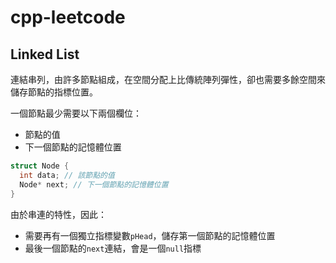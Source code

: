 # cpp-leetcode

## Linked List

連結串列，由許多節點組成，在空間分配上比傳統陣列彈性，卻也需要多餘空間來儲存節點的指標位置。

一個節點最少需要以下兩個欄位：

* 節點的值
* 下一個節點的記憶體位置

```cpp
struct Node {
  int data; // 該節點的值
  Node* next; // 下一個節點的記憶體位置
}
```

由於串連的特性，因此：

* 需要再有一個獨立指標變數`pHead`，儲存第一個節點的記憶體位置
* 最後一個節點的`next`連結，會是一個`null`指標
